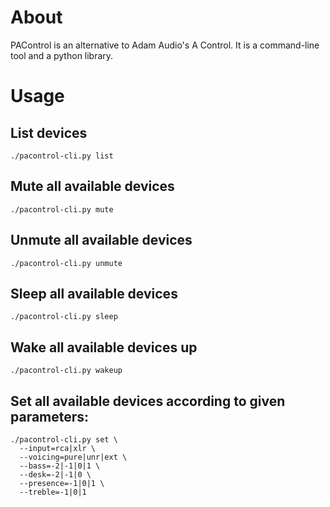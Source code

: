 # About

PAControl is an alternative to Adam Audio's A Control.
It is a command-line tool and a python library.


# Usage

## List devices
`./pacontrol-cli.py list`

## Mute all available devices
`./pacontrol-cli.py mute`

## Unmute all available devices
`./pacontrol-cli.py unmute`

## Sleep all available devices
`./pacontrol-cli.py sleep`

## Wake all available devices up
`./pacontrol-cli.py wakeup`

## Set all available devices according to given parameters:
```
./pacontrol-cli.py set \
  --input=rca|xlr \
  --voicing=pure|unr|ext \
  --bass=-2|-1|0|1 \
  --desk=-2|-1|0 \
  --presence=-1|0|1 \
  --treble=-1|0|1
```

